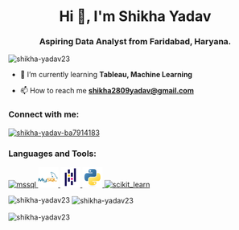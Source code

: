 <h1 align="center">Hi 👋, I'm Shikha Yadav</h1>
<h3 align="center">Aspiring Data Analyst from Faridabad, Haryana.</h3>

<p align="left"> <img src="https://komarev.com/ghpvc/?username=shikha-yadav23&label=Profile%20views&color=0e75b6&style=flat" alt="shikha-yadav23" /> </p>

- 🌱 I’m currently learning **Tableau, Machine Learning**

- 📫 How to reach me **shikha2809yadav@gmail.com**

<h3 align="left">Connect with me:</h3>
<p align="left">
<a href="https://linkedin.com/in/shikha-yadav-ba7914183" target="blank"><img align="center" src="https://raw.githubusercontent.com/rahuldkjain/github-profile-readme-generator/master/src/images/icons/Social/linked-in-alt.svg" alt="shikha-yadav-ba7914183" height="30" width="40" /></a>
</p>

<h3 align="left">Languages and Tools:</h3>
<p align="left"> <a href="https://www.microsoft.com/en-us/sql-server" target="_blank" rel="noreferrer"> <img src="https://www.svgrepo.com/show/303229/microsoft-sql-server-logo.svg" alt="mssql" width="40" height="40"/> </a> <a href="https://www.mysql.com/" target="_blank" rel="noreferrer"> <img src="https://raw.githubusercontent.com/devicons/devicon/master/icons/mysql/mysql-original-wordmark.svg" alt="mysql" width="40" height="40"/> </a> <a href="https://pandas.pydata.org/" target="_blank" rel="noreferrer"> <img src="https://raw.githubusercontent.com/devicons/devicon/2ae2a900d2f041da66e950e4d48052658d850630/icons/pandas/pandas-original.svg" alt="pandas" width="40" height="40"/> </a> <a href="https://www.python.org" target="_blank" rel="noreferrer"> <img src="https://raw.githubusercontent.com/devicons/devicon/master/icons/python/python-original.svg" alt="python" width="40" height="40"/> </a> <a href="https://scikit-learn.org/" target="_blank" rel="noreferrer"> <img src="https://upload.wikimedia.org/wikipedia/commons/0/05/Scikit_learn_logo_small.svg" alt="scikit_learn" width="40" height="40"/> </a> </p>

<p><img align="left" src="https://github-readme-stats.vercel.app/api/top-langs?username=shikha-yadav23&show_icons=true&locale=en&layout=compact" alt="shikha-yadav23" /></p>

<p>&nbsp;<img align="center" src="https://github-readme-stats.vercel.app/api?username=shikha-yadav23&show_icons=true&locale=en" alt="shikha-yadav23" /></p>

<p><img align="center" src="https://github-readme-streak-stats.herokuapp.com/?user=shikha-yadav23&" alt="shikha-yadav23" /></p>
